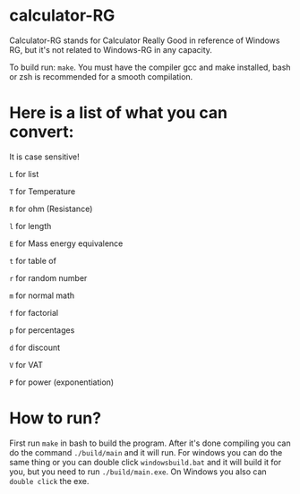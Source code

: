 # calculator-RG
 
Calculator-RG stands for Calculator Really Good in reference of Windows RG, but it's not related to Windows-RG in any capacity.

To build run: ```make```. You must have the compiler gcc and make installed, bash or zsh is recommended for a smooth compilation.

# Here is a list of what you can convert:
It is case sensitive!

```L``` for list

```T``` for Temperature

```R``` for ohm (Resistance)

```l``` for length

```E``` for Mass energy equivalence

```t``` for table of

```r``` for random number

```m``` for normal math

```f``` for factorial

```p``` for percentages

```d``` for discount

```V``` for VAT

```P``` for power (exponentiation)

# How to run?

First run ```make``` in bash to build the program. After it's done compiling you can do the command ```./build/main``` and it will run. For windows you can do the same thing or you can double click ```windowsbuild.bat``` and it will build it for you, but you need to run ```./build/main.exe```. On Windows you also can ```double click``` the exe.
